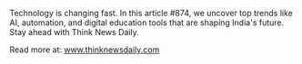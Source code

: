 Technology is changing fast. In this article #874, we uncover top trends like AI, automation, and digital education tools that are shaping India's future. Stay ahead with Think News Daily.

Read more at: www.thinknewsdaily.com